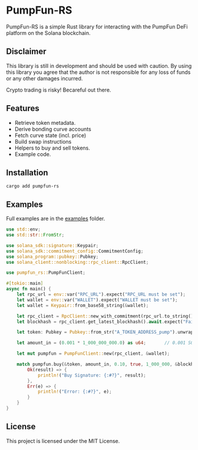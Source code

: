 # PumpFun-RS

PumpFun-RS is a simple Rust library for interacting with the PumpFun DeFi platform on the Solana blockchain.

## Disclaimer

This library is still in development and should be used with caution. 
By using this library you agree that the author is not responsible for any loss of funds or any other damages incurred.

Crypto trading is risky! Becareful out there.

## Features

- Retrieve token metadata.
- Derive bonding curve accounts
- Fetch curve state (incl. price)
- Build swap instructions
- Helpers to buy and sell tokens.
- Example code.

## Installation

```
cargo add pumpfun-rs
```

## Examples

Full examples are in the [examples](examples) folder.

```rust
use std::env;
use std::str::FromStr;

use solana_sdk::signature::Keypair;
use solana_sdk::commitment_config::CommitmentConfig;
use solana_program::pubkey::Pubkey;
use solana_client::nonblocking::rpc_client::RpcClient;

use pumpfun_rs::PumpFunClient;

#[tokio::main]
async fn main() {
    let rpc_url = env::var("RPC_URL").expect("RPC_URL must be set");
    let wallet = env::var("WALLET").expect("WALLET must be set");
    let wallet = Keypair::from_base58_string(&wallet);

    let rpc_client = RpcClient::new_with_commitment(rpc_url.to_string(), CommitmentConfig::confirmed());
    let blockhash = rpc_client.get_latest_blockhash().await.expect("Failed to get blockhash");

    let token: Pubkey = Pubkey::from_str("A_TOKEN_ADDRESS_pump").unwrap();

    let amount_in = (0.001 * 1_000_000_000.0) as u64;       // 0.001 SOL

    let mut pumpfun = PumpFunClient::new(rpc_client, &wallet);

    match pumpfun.buy(&token, amount_in, 0.10, true, 1_000_000, &blockhash).await {
        Ok(result) => {
            println!("Buy Signature: {:#?}", result);
        },
        Err(e) => {
            println!("Error: {:#?}", e);
        }
    }
}

```

## License

This project is licensed under the MIT License.
```
